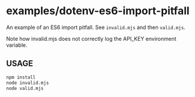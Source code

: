 # examples/dotenv-es6-import-pitfall

An example of an ES6 import pitfall. See `invalid.mjs` and then `valid.mjs`.

Note how invalid.mjs does not correctly log the API_KEY environment variable.

## USAGE

```bash
npm install
node invalid.mjs
node valid.mjs
```
